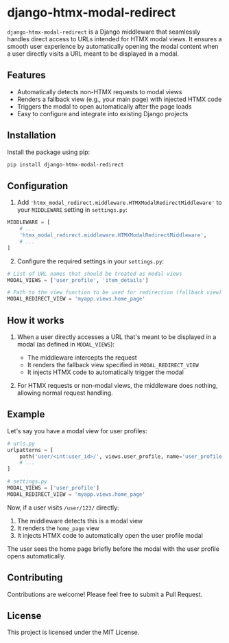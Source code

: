 # django-htmx-modal-redirect

`django-htmx-modal-redirect` is a Django middleware that seamlessly handles direct access to URLs intended for HTMX modal views. It ensures a smooth user experience by automatically opening the modal content when a user directly visits a URL meant to be displayed in a modal.

## Features

- Automatically detects non-HTMX requests to modal views
- Renders a fallback view (e.g., your main page) with injected HTMX code
- Triggers the modal to open automatically after the page loads
- Easy to configure and integrate into existing Django projects

## Installation

Install the package using pip:

```bash
pip install django-htmx-modal-redirect
```

## Configuration

1. Add `'htmx_modal_redirect.middleware.HTMXModalRedirectMiddleware'` to your `MIDDLEWARE` setting in `settings.py`:

```python
MIDDLEWARE = [
    # ...
    'htmx_modal_redirect.middleware.HTMXModalRedirectMiddleware',
    # ...
]
```

2. Configure the required settings in your `settings.py`:

```python
# List of URL names that should be treated as modal views
MODAL_VIEWS = ['user_profile', 'item_details']

# Path to the view function to be used for redirection (fallback view)
MODAL_REDIRECT_VIEW = 'myapp.views.home_page'
```

## How it works

1. When a user directly accesses a URL that's meant to be displayed in a modal (as defined in `MODAL_VIEWS`):
   - The middleware intercepts the request
   - It renders the fallback view specified in `MODAL_REDIRECT_VIEW`
   - It injects HTMX code to automatically trigger the modal

2. For HTMX requests or non-modal views, the middleware does nothing, allowing normal request handling.

## Example

Let's say you have a modal view for user profiles:

```python
# urls.py
urlpatterns = [
    path('user/<int:user_id>/', views.user_profile, name='user_profile'),
    # ...
]

# settings.py
MODAL_VIEWS = ['user_profile']
MODAL_REDIRECT_VIEW = 'myapp.views.home_page'
```

Now, if a user visits `/user/123/` directly:
1. The middleware detects this is a modal view
2. It renders the `home_page` view
3. It injects HTMX code to automatically open the user profile modal

The user sees the home page briefly before the modal with the user profile opens automatically.

## Contributing

Contributions are welcome! Please feel free to submit a Pull Request.

## License

This project is licensed under the MIT License.